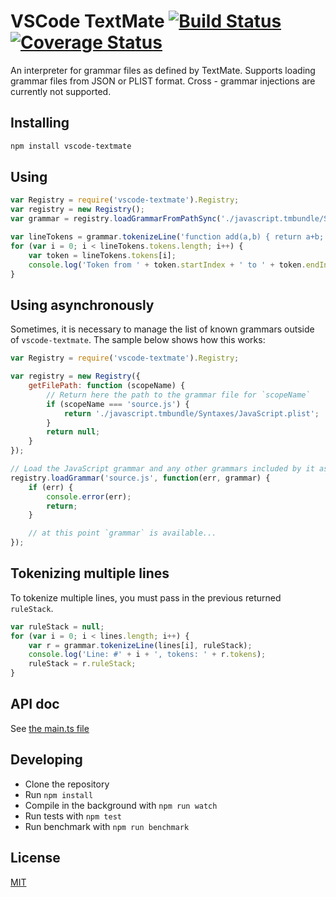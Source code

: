 # VSCode TextMate [![Build Status](https://travis-ci.org/Microsoft/vscode-textmate.svg?branch=master)](https://travis-ci.org/Microsoft/vscode-textmate) [![Coverage Status](https://coveralls.io/repos/github/Microsoft/vscode-textmate/badge.svg?branch=master)](https://coveralls.io/github/Microsoft/vscode-textmate?branch=master)

An interpreter for grammar files as defined by TextMate. Supports loading grammar files from JSON or PLIST format. Cross - grammar injections are currently not supported.

## Installing

```sh
npm install vscode-textmate
```

## Using

```javascript
var Registry = require('vscode-textmate').Registry;
var registry = new Registry();
var grammar = registry.loadGrammarFromPathSync('./javascript.tmbundle/Syntaxes/JavaScript.plist');

var lineTokens = grammar.tokenizeLine('function add(a,b) { return a+b; }');
for (var i = 0; i < lineTokens.tokens.length; i++) {
	var token = lineTokens.tokens[i];
	console.log('Token from ' + token.startIndex + ' to ' + token.endIndex + ' with scopes ' + token.scopes);
}
```

## Using asynchronously

Sometimes, it is necessary to manage the list of known grammars outside of `vscode-textmate`. The sample below shows how this works:

```javascript
var Registry = require('vscode-textmate').Registry;

var registry = new Registry({
	getFilePath: function (scopeName) {
		// Return here the path to the grammar file for `scopeName`
		if (scopeName === 'source.js') {
			return './javascript.tmbundle/Syntaxes/JavaScript.plist';
		}
		return null;
	}
});

// Load the JavaScript grammar and any other grammars included by it async.
registry.loadGrammar('source.js', function(err, grammar) {
	if (err) {
		console.error(err);
		return;
	}

	// at this point `grammar` is available...
});

```

## Tokenizing multiple lines

To tokenize multiple lines, you must pass in the previous returned `ruleStack`.

```javascript
var ruleStack = null;
for (var i = 0; i < lines.length; i++) {
	var r = grammar.tokenizeLine(lines[i], ruleStack);
	console.log('Line: #' + i + ', tokens: ' + r.tokens);
	ruleStack = r.ruleStack;
}
```

## API doc

See [the main.ts file](./src/main.ts)

## Developing

* Clone the repository
* Run `npm install`
* Compile in the background with `npm run watch`
* Run tests with `npm test`
* Run benchmark with `npm run benchmark`

## License
[MIT](https://github.com/Microsoft/vscode-textmate/blob/master/LICENSE.md)

